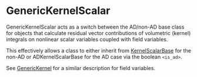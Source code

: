 # GenericKernelScalar

GenericKernelScalar acts as a switch between the AD/non-AD base class for objects that
calculate residual vector contributions of volumetric (kernel) integrals on 
nonlinear scalar variables coupled with field variables.

This effectively allows a class to either inherit from [KernelScalarBase](KernelScalarBase.md) for
the non-AD or ADKernelScalarBase for the AD case via the boolean `<is_ad>`.

See [GenericKernel](GenericKernel.md) for a similar description for field variables.
